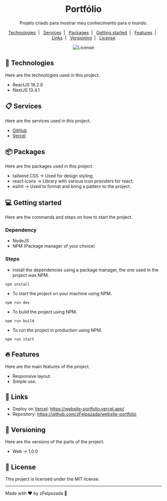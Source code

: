 <h1 align="center">Portfólio</h1>

<p align="center">
  Projeto criado para mostrar meu conhecimento para o mundo.
</p>

<p align="center">
  <a href="#-technologies">Technologies</a>&nbsp;&nbsp;|&nbsp;&nbsp;
  <a href="#-services">Services</a>&nbsp;&nbsp;|&nbsp;&nbsp;
  <a href="#-packages">Packages</a>&nbsp;&nbsp;|&nbsp;&nbsp;
  <a href="#-getting-started">Getting started</a>&nbsp;&nbsp;|&nbsp;&nbsp;
  <a href="#-features">Features</a>&nbsp;&nbsp;|&nbsp;&nbsp;
  <a href="#-links">Links</a>&nbsp;&nbsp;|&nbsp;&nbsp;
  <a href="#-versioning">Versioning</a>&nbsp;&nbsp;|&nbsp;&nbsp;
  <a href="#memo-license">License</a>
</p>

<p align="center">
  <img alt="License" src="https://img.shields.io/static/v1?label=license&message=MIT&color=49AA26&labelColor=000000">
</p>

## 🚀 Technologies

Here are the technologies used in this project.

-   ReactJS 18.2.0
-   NextJS 13.4.1

## 📋 Services

Here are the services used in this project.

-   [GitHub](https://github.com/)
-   [Vercel](https://vercel.com)

## 📦 Packages

Here are the packages used in this project.

-   tailwind CSS -> Used for design styling.
-   react-icons -> Library with various icon providers for react.
-   eslint -> Used to format and bring a pattern to the project.

## 💻 Getting started

Here are the commands and steps on how to start the project.

### Dependency

-   NodeJS
-   NPM (Package manager of your choice)

### Steps

-   install the dependencies using a package manager, the one used in the project was NPM.

```
npm install
```

-   To start the project on your machine using NPM.

```
npm run dev
```

-   To build the project using NPM.

```
npm run build
```

-   To run the project in production using NPM.

```
npm run start
```

## 🔥 Features

Here are the main features of the project.

-   Responsive layout.
-   Simple use.

## 📎 Links

-   Deploy on [Vercel](https://vercel.com/): https://website-portfolio.vercel.app/
-   Repository: https://github.com/zFelpszada/website-portfolio

## 🔰 Versioning

Here are the versions of the parts of the project.

-   Web -> 1.0.0

## :memo: License

This project is licensed under the MIT license.

---

Made with ♥ by zFelpszada 🚀
